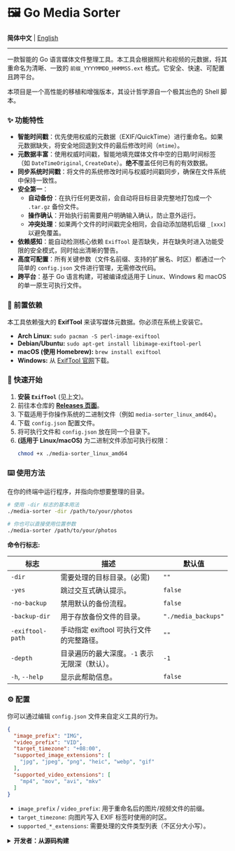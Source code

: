 # 🖼️ Go Media Sorter

**简体中文** | [English](./README.md)

---

一款智能的 Go 语言媒体文件整理工具。本工具会根据照片和视频的元数据，将其重命名为清晰、一致的 `前缀_YYYYMMDD_HHMMSS.ext` 格式。它安全、快速、可配置且跨平台。

本项目是一个高性能的移植和增强版本，其设计哲学源自一个极其出色的 Shell 脚本。

### ✨ 功能特性

- **智能时间戳**：优先使用权威的元数据（EXIF/QuickTime）进行重命名。如果元数据缺失，将安全地回退到文件的最后修改时间（`mtime`）。
- **元数据丰富**：使用权威时间戳，智能地填充媒体文件中空的日期/时间标签（如 `DateTimeOriginal`, `CreateDate`）。**绝不**覆盖任何已有的有效数据。
- **同步系统时间戳**：将文件的系统修改时间与权威时间戳同步，确保在文件系统中保持一致性。
- **安全第一**：
  - **自动备份**：在执行任何更改前，会自动将目标目录完整地打包成一个 `.tar.gz` 备份文件。
  - **操作确认**：开始执行前需要用户明确输入确认，防止意外运行。
  - **冲突处理**：如果两个文件的时间戳完全相同，会自动添加随机后缀 `_[xxx]` 以避免覆盖。
- **依赖感知**：能自动检测核心依赖 `ExifTool` 是否缺失，并在缺失时进入功能受限的安全模式，同时给出清晰的警告。
- **高度可配置**：所有关键参数（文件名前缀、支持的扩展名、时区）都通过一个简单的 `config.json` 文件进行管理，无需修改代码。
- **跨平台**：基于 Go 语言构建，可被编译成适用于 Linux、Windows 和 macOS 的单一原生可执行文件。

### 🔧 前置依赖

本工具依赖强大的 **ExifTool** 来读写媒体元数据。你必须在系统上安装它。

- **Arch Linux:** `sudo pacman -S perl-image-exiftool`
- **Debian/Ubuntu:** `sudo apt-get install libimage-exiftool-perl`
- **macOS (使用 Homebrew):** `brew install exiftool`
- **Windows:** 从 [ExifTool 官网](https://exiftool.org/)下载。

### 🚀 快速开始

1.  **安装 `ExifTool`** (见上文)。
2.  前往本仓库的 [**Releases 页面**](https://github.com/Cornfy/media-sorter/releases)。
3.  下载适用于你操作系统的二进制文件（例如 `media-sorter_linux_amd64`）。
4.  下载 `config.json` 配置文件。
5.  将可执行文件和 `config.json` 放在同一个目录下。
6.  **(适用于 Linux/macOS)** 为二进制文件添加可执行权限：
    ```bash
    chmod +x ./media-sorter_linux_amd64
    ```

### ⌨️ 使用方法

在你的终端中运行程序，并指向你想要整理的目录。

```bash
# 使用 -dir 标志的基本用法
./media-sorter -dir /path/to/your/photos

# 你也可以直接使用位置参数
./media-sorter /path/to/your/photos
```

**命令行标志:**

| 标志                | 描述                                                     | 默认值              |
| ------------------- | -------------------------------------------------------- | ------------------- |
| `-dir`              | 需要处理的目标目录。(必需)                               | `""`                |
| `-yes`              | 跳过交互式确认提示。                                     | `false`             |
| `-no-backup`        | 禁用默认的备份流程。                                     | `false`             |
| `-backup-dir`       | 用于存放备份文件的目录。                                 | `"./media_backups"` |
| `-exiftool-path`    | 手动指定 exiftool 可执行文件的完整路径。                 | `""`                |
| `-depth`            | 目录遍历的最大深度。`-1` 表示无限深（默认）。            | `-1`                |
| `-h`, `--help`      | 显示此帮助信息。                                         | `false`             |

### ⚙️ 配置

你可以通过编辑 `config.json` 文件来自定义工具的行为。

```json
{
  "image_prefix": "IMG",
  "video_prefix": "VID",
  "target_timezone": "+08:00",
  "supported_image_extensions": [
    "jpg", "jpeg", "png", "heic", "webp", "gif"
  ],
  "supported_video_extensions": [
    "mp4", "mov", "avi", "mkv"
  ]
}
```
- `image_prefix` / `video_prefix`: 用于重命名后的图片/视频文件的前缀。
- `target_timezone`: 向图片写入 EXIF 标签时使用的时区。
- `supported_*_extensions`: 需要处理的文件类型列表（不区分大小写）。

<details>
<summary><b>开发者：从源码构建</b></summary>

1.  [安装 Go](https://go.dev/doc/install) (版本 1.18+)。
2.  克隆本仓库: `git clone https://github.com/Cornfy/media-sorter.git`
3.  进入项目目录: `cd media-sorter`
4.  构建优化后的二进制文件:
    ```bash
    go build -ldflags="-s -w"
    ```
</details>
